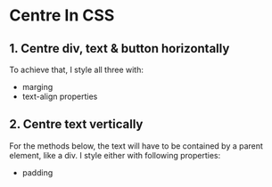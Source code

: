# Centre In CSS

## 1. Centre div, text & button horizontally
To achieve that, I style all three with:
* marging
* text-align
properties
## 2. Centre text vertically
For the methods below, the text will have to be contained by a parent element, like a div. I style either with following properties:
* padding